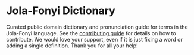 
# Jola-Fonyi Dictionary

Curated public domain dictionary and pronunciation guide for terms in the Jola-Fonyi language. See the [contributing guide](https://github.com/drumworkteam/term/blob/make/.github/contributing.md) for details on how to contribute. We would love your support, even if it is just fixing a word or adding a single definition. Thank you for all your help!